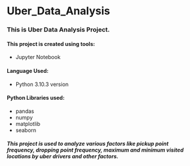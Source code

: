 # Uber_Data_Analysis
### This is Uber Data Analysis Project.
#### This project is created using tools:
- Jupyter Notebook
#### Language Used:
- Python 3.10.3 version
#### Python Libraries used:
- pandas
- numpy
- matplotlib
- seaborn
##### This project is used to analyze various factors like pickup point frequency, dropping point frequency, maximum and minimum visited locations by uber drivers and other factors.
